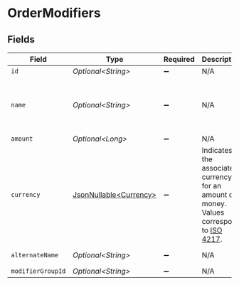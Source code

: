 # OrderModifiers


## Fields

| Field                                                                                                                              | Type                                                                                                                               | Required                                                                                                                           | Description                                                                                                                        | Example                                                                                                                            |
| ---------------------------------------------------------------------------------------------------------------------------------- | ---------------------------------------------------------------------------------------------------------------------------------- | ---------------------------------------------------------------------------------------------------------------------------------- | ---------------------------------------------------------------------------------------------------------------------------------- | ---------------------------------------------------------------------------------------------------------------------------------- |
| `id`                                                                                                                               | *Optional\<String>*                                                                                                                | :heavy_minus_sign:                                                                                                                 | N/A                                                                                                                                | 12345                                                                                                                              |
| `name`                                                                                                                             | *Optional\<String>*                                                                                                                | :heavy_minus_sign:                                                                                                                 | N/A                                                                                                                                | New York Strip Steak - no cheese                                                                                                   |
| `amount`                                                                                                                           | *Optional\<Long>*                                                                                                                  | :heavy_minus_sign:                                                                                                                 | N/A                                                                                                                                | 27500                                                                                                                              |
| `currency`                                                                                                                         | [JsonNullable\<Currency>](../../models/components/Currency.md)                                                                     | :heavy_minus_sign:                                                                                                                 | Indicates the associated currency for an amount of money. Values correspond to [ISO 4217](https://en.wikipedia.org/wiki/ISO_4217). | USD                                                                                                                                |
| `alternateName`                                                                                                                    | *Optional\<String>*                                                                                                                | :heavy_minus_sign:                                                                                                                 | N/A                                                                                                                                | Modifier New                                                                                                                       |
| `modifierGroupId`                                                                                                                  | *Optional\<String>*                                                                                                                | :heavy_minus_sign:                                                                                                                 | N/A                                                                                                                                | 123                                                                                                                                |